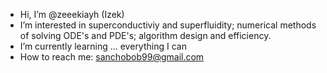 - Hi, I’m @zeeekiayh (Izek)
- I’m interested in superconductiviy and superfluidity; numerical methods of solving ODE's and PDE's; algorithm design and efficiency.
- I’m currently learning ... everything I can
- How to reach me: sanchobob99@gmail.com
